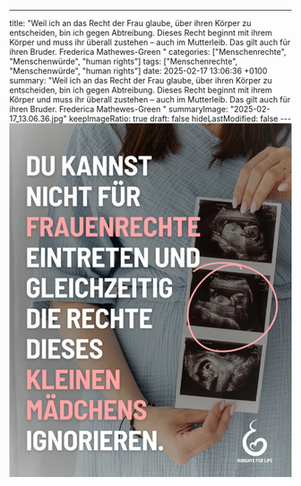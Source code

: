 ---
title: "Weil ich an das Recht der Frau glaube, über ihren Körper zu entscheiden, bin ich gegen Abtreibung. Dieses Recht beginnt mit ihrem Körper und muss ihr überall zustehen – auch im Mutterleib. Das gilt auch für ihren Bruder. Frederica Mathewes-Green "
categories: ["Menschenrechte", "Menschenwürde", "human rights"]
tags: ["Menschenrechte", "Menschenwürde", "human rights"]
date: 2025-02-17 13:06:36 +0100
summary: "Weil ich an das Recht der Frau glaube, über ihren Körper zu entscheiden, bin ich gegen Abtreibung. Dieses Recht beginnt mit ihrem Körper und muss ihr überall zustehen – auch im Mutterleib. Das gilt auch für ihren Bruder. Frederica Mathewes-Green "
summaryImage: "2025-02-17_13.06.36.jpg"
keepImageRatio: true
draft: false
hideLastModified: false
---[![Weil ich an das Recht der Frau glaube, über ihren Körper zu entscheiden, bin ich gegen Abtreibung. Dieses Recht beginnt mit ihrem Körper und muss ihr überall zustehen – auch im Mutterleib. Das gilt auch für ihren Bruder. Frederica Mathewes-Green ](2025-02-17_13.06.36.jpg "Weil ich an das Recht der Frau glaube, über ihren Körper zu entscheiden, bin ich gegen Abtreibung. Dieses Recht beginnt mit ihrem Körper und muss ihr überall zustehen – auch im Mutterleib. Das gilt auch für ihren Bruder. Frederica Mathewes-Green ")](https://www.sundaysforlife.org/de)